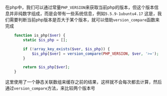 在php中，我们可以通过常量`PHP_VERSION`来获取当前php的版本，但这个版本信息并非纯数字组成，而是会带有一些系统信息，例如`5.5.9-1ubuntu4.17`
这是，我们需要判断当前php版本是否大于某个版本，就可以借助`version_compare`函数来完成
```php
    function is_php($ver) {
        static $is_php = [];

        if (!array_key_exists($ver, $is_php)) {
            $is_php[$ver] = version_compare(PHP_VERSION, $ver, '>=');
        }

        return $is_php[$ver];
    }
```
这里使用了一个静态关联数组来缓存之前的结果，这样就不会每次都去计算，然后通过`version_compare`方法，来比较两个版本号